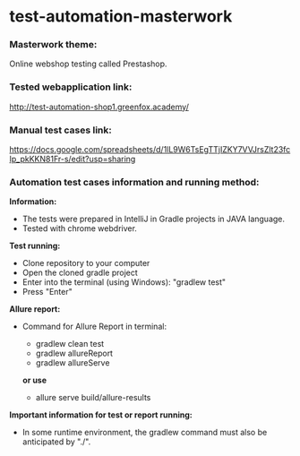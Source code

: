 # test-automation-masterwork

### Masterwork theme:  
Online webshop testing called Prestashop. 

### Tested webapplication link:  
http://test-automation-shop1.greenfox.academy/

### Manual test cases link:  
https://docs.google.com/spreadsheets/d/1lL9W6TsEgTTjIZKY7VVJrsZlt23fcIp_pkKKN81Fr-s/edit?usp=sharing

### Automation test cases information and running method:  
**Information:**  
 * The tests were prepared in IntelliJ in Gradle projects in JAVA language.
 * Tested with chrome webdriver.

**Test running:**
 * Clone repository to your computer
 * Open the cloned gradle project
 * Enter into the terminal (using Windows): "gradlew test"
 * Press "Enter"

**Allure report:**
 * Command for Allure Report in terminal:
   * gradlew clean test
   * gradlew allureReport
   * gradlew allureServe
   
   **or use**
   * allure serve build/allure-results
   
 **Important information for test or report running:**
 * In some runtime environment, the gradlew command must also be anticipated by "./".